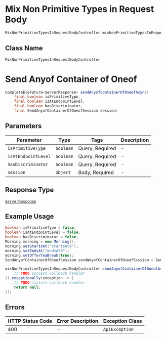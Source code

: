 # Mix Non Primitive Types in Request Body

```java
MixNonPrimitiveTypesInRequestBodyController mixNonPrimitiveTypesInRequestBodyController = client.getMixNonPrimitiveTypesInRequestBodyController();
```

## Class Name

`MixNonPrimitiveTypesInRequestBodyController`


# Send Anyof Container of Oneof

```java
CompletableFuture<ServerResponse> sendAnyofContainerOfOneofAsync(
    final boolean isPrimitiveType,
    final boolean isAtEndpointLevel,
    final boolean hasDiscriminator,
    final SendAnyofContainerOfOneofSession session)
```

## Parameters

| Parameter | Type | Tags | Description |
|  --- | --- | --- | --- |
| `isPrimitiveType` | `boolean` | Query, Required | - |
| `isAtEndpointLevel` | `boolean` | Query, Required | - |
| `hasDiscriminator` | `boolean` | Query, Required | - |
| `session` | `object` | Body, Required | - |

## Response Type

[`ServerResponse`](/doc/models/server-response.md)

## Example Usage

```java
boolean isPrimitiveType = false;
boolean isAtEndpointLevel = false;
boolean hasDiscriminator = false;
Morning morning = new Morning();
morning.setStartsAt("startsAt9");
morning.setEndsAt("endsAt9");
morning.setOfferTeaBreak(true);
SendAnyofContainerOfOneofSession sendAnyofContainerOfOneofSession = SendAnyofContainerOfOneofSession.fromMorning(morning);

mixNonPrimitiveTypesInRequestBodyController.sendAnyofContainerOfOneofAsync(isPrimitiveType, isAtEndpointLevel, hasDiscriminator, sendAnyofContainerOfOneofSession).thenAccept(result -> {
    // TODO success callback handler
}).exceptionally(exception -> {
    // TODO failure callback handler
    return null;
});
```

## Errors

| HTTP Status Code | Error Description | Exception Class |
|  --- | --- | --- |
| 400 | - | `ApiException` |


